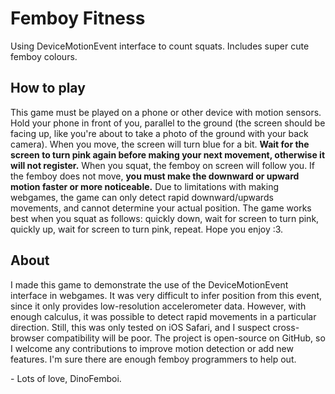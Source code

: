 # Femboy Fitness
Using DeviceMotionEvent interface to count squats. Includes super cute femboy colours.

## How to play
This game must be played on a phone or other device with motion sensors. Hold your phone in front of you, parallel to the ground (the screen should be facing up, like you're about to take a photo of the ground with your back camera). When you move, the screen will turn blue for a bit. <b>Wait for the screen to turn pink again before making your next movement, otherwise it will not register.</b> When you squat, the femboy on screen will follow you. If the femboy does not move, <b>you must make the downward or upward motion faster or more noticeable.</b> Due to limitations with making webgames, the game can only detect rapid downward/upwards movements, and cannot determine your actual position. The game works best when you squat as follows: quickly down, wait for screen to turn pink, quickly up, wait for screen to turn pink, repeat. Hope you enjoy :3.

## About
I made this game to demonstrate the use of the DeviceMotionEvent interface in webgames. It was very difficult to infer position from this event, since it only provides low-resolution accelerometer data. However, with enough calculus, it was possible to detect rapid movements in a particular direction. Still, this was only tested on iOS Safari, and I suspect cross-browser compatibility will be poor. The project is open-source on GitHub, so I welcome any contributions to improve motion detection or add new features. I'm sure there are enough femboy programmers to help out.

\- Lots of love, DinoFemboi.
